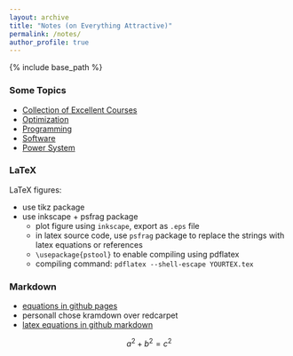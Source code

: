 ```yaml
---
layout: archive
title: "Notes (on Everything Attractive)"
permalink: /notes/
author_profile: true
---
```


{% include base_path %}

### Some Topics
- [Collection of Excellent Courses](https://github.com/xb00dx/Online-Courses)
- [Optimization](/optimization/)
- [Programming](/programming/)
- [Software](/software/) 
- [Power System](/ps/)

### LaTeX

LaTeX figures:

- use tikz package
- use inkscape + psfrag package
  - plot figure using `inkscape`, export as `.eps` file
  - in latex source code, use `psfrag` package to replace the strings with latex equations or references
  - `\usepackage{pstool}` to enable compiling using pdflatex
  - compiling command: `pdflatex --shell-escape YOURTEX.tex`

### Markdown
- [equations in github pages](https://stackoverflow.com/questions/26275645/how-to-support-latex-in-github-pages)
- personall chose kramdown over redcarpet 
- [latex equations in github markdown](https://stackoverflow.com/questions/11256433/how-to-show-math-equations-in-general-githubs-markdownnot-githubs-blog)


$$a^2 + b^2 = c^2$$